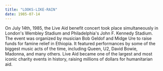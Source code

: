 ```yaml
---
title: "LOOKS-LIKE-RAIN"
date: 1985-07-14
---
```

On July 14th, 1985, the Live Aid benefit concert took place simultaneously in London's Wembley Stadium and 
Philadelphia's John F. Kennedy Stadium. The event was organized by musician Bob Geldof and Midge Ure to 
raise funds for famine relief in Ethiopia. It featured performances by some of the biggest music acts of 
the time, including Queen, U2, David Bowie, Madonna, and many others. Live Aid became one of the largest 
and most iconic charity events in history, raising millions of dollars for humanitarian aid.
